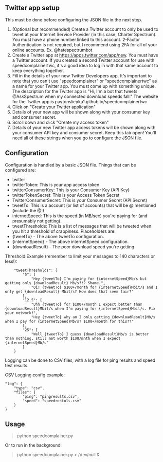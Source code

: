 ## Twitter app setup
This must be done before configuring the JSON file in the next step.
1. (Optional but recommended) Create a Twitter account to only be used to tweet at your Internet Service Provider (in this case, Charter Spectrum). You must have a phone number linked to this account. 2-Factor Authentication is not required, but I recommend using 2FA for all of your online accounts. Ex. @hatespectrumbot
2. Create a Twitter app at https://apps.twitter.com/app/new. You must have a Twitter account. If you created a second Twitter account for use with speedcomplainertwc, it's a good idea to log in with that same account to keep everything together.
3. Fill in the details of your new Twitter Developers app. 
    It's important to note that you can't use "speedcomplainer" or "speedcomplainertwc" as a name for your Twitter app. You must come up with something unique.
    The description for the Twitter app is "Hi, I'm a bot that tweets @AskSpectrum when my connected download speeds fall."
    The website for the Twitter app is paytonsliepka1.github.io/speedcomplainertwc
4. Click on "Create your Twitter application"
5. Details of your new app will be shown along with your consumer key and consumer secret.
6. Scroll down and click "Create my access token"
7. Details of your new Twitter app access tokens will be shown along with your consumer API key and consumer secret.
Keep this tab open! You'll need all of these strings when you go to configure the JSON file.

## Configuration
Configuration is handled by a basic JSON file. Things that can be configured are:
* twitter
 * twitterToken: This is your app access token
 * twitterConsumerKey: This is your Consumer Key (API Key)
 * twitterTokenSecret: This is your Access Token Secret
 * TwitterConsumerSecret: This is your Consumer Secret (API Secret)
* tweetTo: This is a account (or list of accounts) that will be @ mentioned (include the @!)
* internetSpeed: This is the speed (in MB/sec) you're paying for (and presumably not getting).
* tweetThresholds: This is a list of messages that will be tweeted when you hit a threshold of crappiness. Placeholders are:
 * {tweetTo} - The above tweetTo configuration.
 * {internetSpeed} - The above internetSpeed configuration.
 * {downloadResult} - The poor download speed you're getting

Threshold Example (remember to limit your messages to 140 characters or less!):
```
    "tweetThresholds": {
        "5": [
            "Hey {tweetTo} I'm paying for {internetSpeed}Mb/s but getting only {downloadResult} Mb/s?!? Shame.",
            "Oi! {tweetTo} $100+/month for {internetSpeed}Mbit/s and I only get {downloadResult} Mbit/s? How does that seem fair?"
        ],
        "12.5": [
            "Uhh {tweetTo} for $100+/month I expect better than {downloadResult}Mbit/s when I'm paying for {internetSpeed}Mbit/s. Fix your network!",
            "Hey {tweetTo} why am I only getting {downloadResult}Mb/s when I pay for {internetSpeed}Mb/s? $100+/month for this??"
        ],
        "25": [
            "Well {tweetTo} I guess {downloadResult}Mb/s is better than nothing, still not worth $100/mnth when I expect {internetSpeed}Mb/s"
        ]
    }
```

Logging can be done to CSV files, with a log file for ping results and speed test results. 

CSV Logging config example:
```
"log": {
    "type": "csv",
    "files": {
        "ping": "pingresults.csv",
        "speed": "speedrestuls.csv"
    }
}
```

## Usage
> python speedcomplainer.py

Or to run in the background:

> python speedcomplainer.py > /dev/null &
